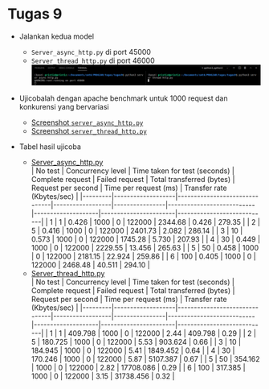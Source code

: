 # Tugas 9

- Jalankan kedua model
  - `Server_async_http.py` di port 45000
  - `Server_thread_http.py` di port 46000
  ![2](screenshot/2.png)

- Ujicobalah dengan apache benchmark untuk 1000 request dan konkurensi yang bervariasi  
  - [Screenshot `server_async_http.py`](https://htmlpreview.github.io/?https://github.com/pizzaismyname/PROGJAR_051117400000112/blob/master/tugas9/screenshot/server_async_http.html)
  - [Screenshot `server_thread_http.py`](https://htmlpreview.github.io/?https://github.com/pizzaismyname/PROGJAR_051117400000112/blob/master/tugas9/screenshot/server_thread_http.html)
- Tabel hasil ujicoba
  - [Server_async_http.py](../tugas9/server_async_http.py)  
    | No test | Concurrency level | Time taken for test (seconds) | Complete request | Failed request | Total transferred (bytes) | Request per second | Time per request (ms) | Transfer rate (Kbytes/sec) |
    |---------|-------------------|-------------------------------|------------------|----------------|---------------------------|--------------------|-----------------------|----------------------------|
    | 1       | 1                 | 0.426                         | 1000             | 0              | 122000                    | 2344.68            | 0.426                 | 279.35                     |
    | 2       | 5                 | 0.416                         | 1000             | 0              | 122000                    | 2401.73            | 2.082                 | 286.14                     |
    | 3       | 10                | 0.573                         | 1000             | 0              | 122000                    | 1745.28            | 5.730                 | 207.93                     |
    | 4       | 30                | 0.449                         | 1000             | 0              | 122000                    | 2229.55            | 13.456                | 265.63                     |
    | 5       | 50                | 0.458                         | 1000             | 0              | 122000                    | 2181.15            | 22.924                | 259.86                     |
    | 6       | 100               | 0.405                         | 1000             | 0              | 122000                    | 2468.48            | 40.511                | 294.10                     |
  - [Server_thread_http.py](../tugas9/server_thread_http.py)  
    | No test | Concurrency level | Time taken for test (seconds) | Complete request | Failed request | Total transferred (bytes) | Request per second | Time per request (ms) | Transfer rate (Kbytes/sec) |
    |---------|-------------------|-------------------------------|------------------|----------------|---------------------------|--------------------|-----------------------|----------------------------|
    | 1       | 1                 | 409.798                       | 1000             | 0              | 122000                    | 2.44               | 409.798               | 0.29                       |
    | 2       | 5                 | 180.725                       | 1000             | 0              | 122000                    | 5.53               | 903.624               | 0.66                       |
    | 3       | 10                | 184.945                       | 1000             | 0              | 122000                    | 5.41               | 1849.452              | 0.64                       |
    | 4       | 30                | 170.246                       | 1000             | 0              | 122000                    | 5.87               | 5107.387              | 0.67                       |
    | 5       | 50                | 354.162                       | 1000             | 0              | 122000                    | 2.82               | 17708.086             | 0.29                       |
    | 6       | 100               | 317.385                       | 1000             | 0              | 122000                    | 3.15               | 31738.456             | 0.32                       |
